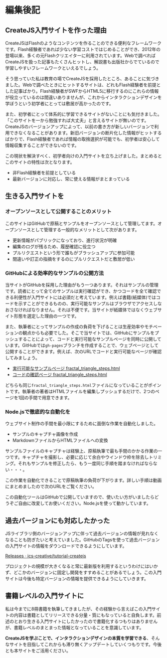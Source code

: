 # 編集後記

## CreateJS入門サイトを作った理由

CreateJSはFlashのようなコンテンツを作ることのできる便利なフレームワークです。Flash経験者であれば少ない学習コストではじめることができ、2012年の登場以来、多くの元Flashクリエイターに利用されています。Webで調べればCreateJSを扱った記事もたくさんヒットし、解説書も出版社からでているので学習しやすいフレームワークといえるでしょう。

そう思っていた私は教育の場でCreateJSを採用したところ、あることに気づきました。Webで調べたときにヒットするサイトは、どれもFlash経験者を前提とした記事ばかり。Flash経験者がSWFからHTML5に移行するのにこれらの情報が役立っているのは間違いありませんが、これからインタラクションデザインを学ぼうという初学者にとっては敷居が高かったのです。

また、初学者にとって体系的に学習できるサイトがないことにも気付きました。「このサイトを一から勉強すれば大丈夫」と言えるサイトが無いのです。CreateJSのバージョンアップによって、以前の書き方が新しいバージョンで利用できなくなることがあります。新旧バージョンの断片化した情報がヒットするばかりで、Flash経験者であれば情報の取捨選択が可能でも、初学者は安心して情報収集することができないのです。

この現状を解決すべく、初学者向けの入門サイトを立ち上げました。まとめるとこのサイトの特性は次となります。

- 非Flash経験者を前提としている
- 最新バージョンに対応し、常に使える情報がまとまっている


## 生きる入門サイトを

### オープンソースとして公開することのメリット

このサイトはGitHubで原稿とサンプルをオープンソースとして管理してます。オープンソースとして管理する一般的なメリットとして次があります。

- 更新情報がパブリックになっており、進行状況が明確
- 編集のログが残るため、履歴確認に役立つ
- プルリクエストという形で誰もがブラッシュアップに参加可能
- 間違いや訂正の指摘をするのにプルリクエストだと敷居が低い

### GitHubによる効率的なサンプルの公開方法

当サイトがGitHubを採用した理由がもう一つあります。それはサンプルの管理です。読者にとって全てのサンプルは実行確認ができ、かつコードを全て確認できる利便性が入門サイトには必須だと考えています。例えば書籍(紙媒体)ではコードを示すことができるものの、実行可能なサンプルはブラウザでアクセスしなおさなければなりません。それは不便です。当サイトが紙媒体ではなくウェブサイト形態を選定した理由の一つです。

また、執筆者にとってサンプルの作成の負荷を下げることは生産効率やモチベーションの観点からも必要でした。そこで当サイトでは、GitHubにサンプルをプッシュすることによって、コードと実行可能なサンプルページを同時に公開しています。GitHubでは`gh-pages`ブランチを作成することで、ウェブページとして公開することができます。例えば、次のURLでコードと実行可能なページが確認してみましょう。


- [実行可能なサンプルページ fractal_triangle_steps.html](https://ics-creative.github.io/tutorial-createjs/samples/fractal_triangle_steps.html)
- [コードの確認ページ fractal_triangle_steps.html](../samples/fractal_triangle_steps.html)

どちらも同じ`fractal_triangle_steps.html`ファイルになっていることがポイントです。執筆者の著者はHTMLファイルを編集しプッシュするだけで、2つのページを1回の手間で用意できます。

### Node.jsで徹底的な自動化を

ウェブサイト制作の手間を最小限にするために面倒な作業を自動化しました。

- サンプルのキャプチャ画像を作成
- MarkdownファイルからHTMLファイルへの変換

サンプルファイルのキャプチャは経験上、原稿執筆で最も手間のかかる作業の一つです。キャプチャを撮影し、必要に応じて余白やウインドウ枠を除去しトリミング。それもサンプルを修正したら、もう一度同じ手順を踏まなければならない・・・。

この作業を自動化できることで原稿執筆の負荷が下がります。詳しい手順は動画にまとめましたので次のURLをご覧ください。


この自動化ツールはGitHubで公開していますので、使いたい方がいましたらどうぞご自由に改変してお使いください。Node.jsを使って動かしています。




## 過去バージョンにも対応したかった

JSライブラリ側のバージョンアップに伴って過去バージョンの情報が見れなくなることも防ぎたいと考えていました。GitHubのTagsを使って過去バージョンの入門サイトの情報をダウンロードできるようにしています。

[Releases · ics-creative/tutorial-createjs](https://github.com/ics-creative/tutorial-createjs/releases)

プロジェクトの規模が大きくなると常に最新版を利用するというわけにはいかず、どこかのバージョンに固定し開発をすすめることがあるでしょう。この入門サイトは今後も特定バージョンの情報を提供できるようにしていきます。



## 書籍レベルの入門サイトに

私は今までに8冊書籍を執筆してきましたが、その経験から言えばこの入門サイトの内容は書籍としてリリースできる分量・質にもなっていると自負します。前述のとおり生きる入門サイトにしたかったので書籍化するつもりはありませんが、書籍レベルのまとまった情報となっていることを意識しています。

**CreateJSを学ぶことで、インタラクションデザインの本質を学習できる**、そんなサイトを目指してこれからも滞り無くアップデートしていくつもりです。今後とも本サイトをご活用ください。

